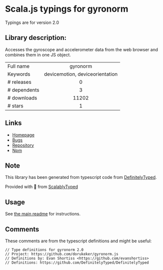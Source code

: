 
# Scala.js typings for gyronorm

Typings are for version 2.0

## Library description:
Accesses the gyroscope and accelerometer data from the web browser and combines them in one JS object.

|                    |                 |
| ------------------ | :-------------: |
| Full name          | gyronorm |
| Keywords           | devicemotion, deviceorientation |
| # releases         | 0 |
| # dependents       | 3 |
| # downloads        | 11202 |
| # stars            | 1 |

## Links
- [Homepage](https://github.com/dorukeker/gyronorm.js)
- [Bugs](https://github.com/dorukeker/gyronorm.js/issues)
- [Repository](https://github.com/dorukeker/gyronorm.js)
- [Npm](https://www.npmjs.com/package/gyronorm)
    


## Note
This library has been generated from typescript code from [DefinitelyTyped](https://definitelytyped.org).

Provided with :purple_heart: from [ScalablyTyped](https://github.com/oyvindberg/ScalablyTyped)

## Usage
See [the main readme](../../readme.md) for instructions.

## Comments

These comments are from the typescript definitions and might be useful:
```
// Type definitions for gyronorm 2.0
// Project: https://github.com/dorukeker/gyronorm.js
// Definitions by: Evan Shortiss <https://github.com/evanshortiss>
// Definitions: https://github.com/DefinitelyTyped/DefinitelyTyped

```

